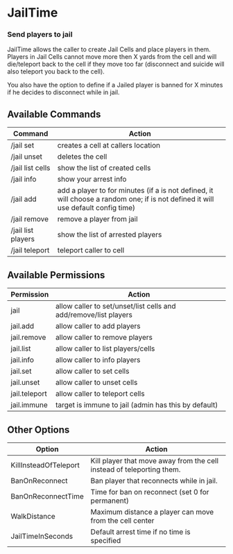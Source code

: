 # JailTime
### Send players to jail



JailTime allows the caller to create Jail Cells and place players in them. Players in Jail Cells cannot move more then X yards from the cell and will die/teleport back to the cell if they move too far (disconnect and suicide will also teleport you back to the cell).

You also have the option to define if a Jailed player is banned for X minutes if he decides to disconnect while in jail.

## Available Commands
Command | Action
------- | -------
/jail set <cell>				 | creates a cell at callers location
/jail unset <cell>				 | deletes the cell
/jail list cells				 | show the list of created cells
/jail info						 | show your arrest info
/jail add <player> <time> <cell> | add a player to <cell> for <time> minutes (if a <cell> is not defined, it will choose a random one; if <time> is not defined it will use default config time)
/jail remove <player>			 | remove a player from jail
/jail list players				 | show the list of arrested players
/jail teleport <cell>			 | teleport caller to cell

## Available Permissions

Permission| Action
--------- | -------
<Command>jail</Command>				| allow caller to set/unset/list cells and add/remove/list players
<Command>jail.add</Command>			| allow caller to add players
<Command>jail.remove</Command>		| allow caller to remove players
<Command>jail.list</Command>		| allow caller to list players/cells
<Command>jail.info</Command>		| allow caller to info players
<Command>jail.set</Command>			| allow caller to set cells
<Command>jail.unset</Command>		| allow caller to unset cells
<Command>jail.teleport</Command>	| allow caller to teleport cells
<Command>jail.immune</Command>		| target is immune to jail (admin has this by default)

## Other Options
Option | Action
------- | -------
KillInsteadOfTeleport			| Kill player that move away from the cell instead of teleporting them.
BanOnReconnect					| Ban player that reconnects while in jail.
BanOnReconnectTime				| Time for ban on reconnect (set 0 for permanent)
WalkDistance					| Maximum distance a player can move from the cell center
JailTimeInSeconds 				| Default arrest time if no time is specified

